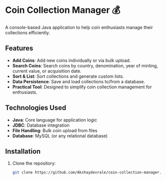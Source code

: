# Coin Collection Manager 💰

A console-based Java application to help coin enthusiasts manage their collections efficiently.

## Features
- **Add Coins**: Add new coins individually or via bulk upload.
- **Search Coins**: Search coins by country, denomination, year of minting, current value, or acquisition date.
- **Sort & List**: Sort collections and generate custom lists.
- **Data Persistence**: Save and load collections to/from a database.
- **Practical Tool**: Designed to simplify coin collection management for enthusiasts.

## Technologies Used
- **Java**: Core language for application logic
- **JDBC**: Database integration
- **File Handling**: Bulk coin upload from files
- **Database**: MySQL (or any relational database)

## Installation
1. Clone the repository:
   ```bash
   git clone https://github.com/Akshaydevrale/coin-collection-manager.git
